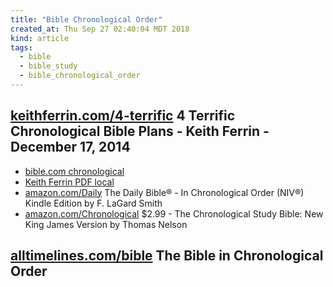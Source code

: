 ```yaml
---
title: "Bible Chronological Order"
created_at: Thu Sep 27 02:40:04 MDT 2018
kind: article
tags:
  - bible
  - bible_study
  - bible_chronological_order
---
```


<h2>
  <a href="https://keithferrin.com/4-terrific-chronological-bible-plans/" target="_blank">keithferrin.com/4-terrific</a>
  4 Terrific Chronological Bible Plans - Keith Ferrin - December 17, 2014
</h2>

<ul>
  <li>
    <a href="https://www.bible.com/reading-plans/5-chronological" target="_blank">bible.com chronological</a>
  </li>
  <li>
    <a href="/assets/pdf/keith-ferrin-Chronological-Reading-Plan.pdf" target="_blank">Keith Ferrin PDF local</a>
  </li>
  <li>
    <a href="https://www.amazon.com/Daily-Bible®-Chronological-Order-NIV®-ebook/dp/B00HDZFMZI" target="_blank">amazon.com/Daily</a>
    The Daily Bible® - In Chronological Order (NIV®) Kindle Edition by F. LaGard Smith
  </li>
  <li>
    <a href="https://www.amazon.com/Chronological-Study-Bible-James-Version/product-reviews/0718020685" target="_blank">amazon.com/Chronological</a>
    $2.99 - The Chronological Study Bible: New King James Version by Thomas Nelson
  </li>
</ul>

<h2>
  <a href="https://www.alltimelines.com/bible/" target="_blank">alltimelines.com/bible</a>
  The Bible in Chronological Order
</h2>

<!--
html boilerplate fragments
<a href="" target="_blank"></a>
<a name=""></a>
<img src="" width="400px">
<ul>
  <li></li>
  <li><a href="" target="_blank"></a></li>
</ul>
<pre>
</pre>
<p style="margin-bottom: 2em;"></p>
<hr style="border: 0; height: 3px; background: #333; background-image: linear-gradient(to right, #ccc, #333, #ccc);">
<pre><code>
</code></pre>
<math xmlns='http://www.w3.org/1998/Math/MathML' display='block'>
</math>
-->
